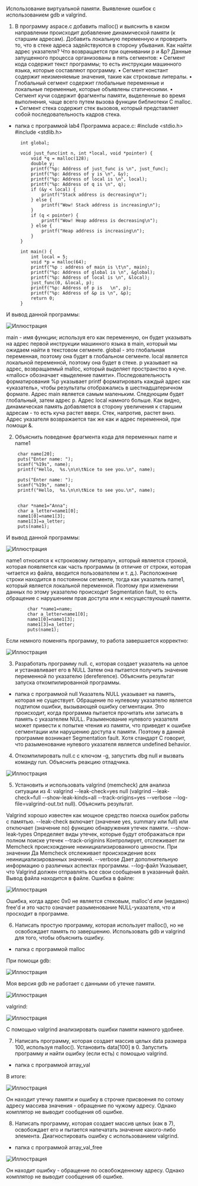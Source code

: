Использование виртуальной памяти. Выявление ошибок с использованием gdb и valgrind.
1) В программу aspace.c добавить malloc() и выяснить в каком направлении происходит добавление динамической памяти (к старшим адресам). Добавить локальную переменную и проверить то, что в стеке адреса задействуются в сторону убывания. Как найти адрес указателя? Что возвращается при оценивании p и &p? 
Данные запущенного процесса организованы в пять сегментов: 
• Сегмент кода содержит текст программы; то есть инструкции машинного языка, которые составляют программу. 
• Сегмент констант содержит неизменяемые значения, такие как строковые литералы. 
• Глобальный сегмент содержит глобальные переменные и локальные переменные, которые объявлены статическими. 
• Сегмент кучи содержит фрагменты памяти, выделенные во время выполнения, чаще всего путем вызова функции библиотеки C malloc. 
• Сегмент стека содержит стек вызовов, который представляет собой последовательность кадров стека.
- папка с программой lab4
Программа acpace.c:
        #include <stdio.h>
        #include <stdlib.h>

        int global;

        void just_func(int n, int *local, void *pointer) {
            void *q = malloc(128);
            double y;
            printf("%p: Address of just_func is \n", just_func);
            printf("%p: Address of y is \n", &y);
            printf("%p: Address of local is \n", local);
            printf("%p: Address of q is \n", q);
            if (&y < local) {
                printf("Stack address is decreasing\n");
            } else {
                printf("Wow! Stack address is increasing\n");
            }
            if (q < pointer) {
                printf("Wow! Heap address is decreasing\n");
            } else {
                printf("Heap address is increasing\n");
            }
        }

        int main() {
            int local = 5;
            void *p = malloc(64);
            printf("%p : address of main is \t\n", main);
            printf("%p: Address of global is \n", &global);
            printf("%p: Address of local is \n", &local);
            just_func(0, &local, p);
            printf("%p: Address of p is   \n", p);
            printf("%p: Address of &p is \n", &p);
            return 0;
        }
       
И вывод данной программы:

![Иллюстрация](https://github.com/sergeevaevi/Operating-Systems/raw/master/image/output.png)

main - имя функции; используя его как переменную, он будет указывать на адрес первой инструкции машинного языка в main, который мы ожидаем найти в текстовом сегменте. 
global - это глобальная переменная, поэтому она будет в глобальном сегменте. 
local является локальной переменной, поэтому она будет в стеке. 
p указывает на адрес, возвращаемый malloc, который выделяет пространство в куче. 
«malloc» обозначает «выделение памяти». Последовательность форматирования %p указывает printf форматировать каждый адрес как «указатель», чтобы результаты отображались в шестнадцатеричном формате.
Адрес main является самым маленьким. Следующим будет глобальный, затем адрес p. Адрес local намного больше.
Как видно, динамическая память добавляется в сторону увеличения к старшим адресам - то есть куча растет вверх.
Стек, напротив, растет вниз.
Адрес указателя возвражается так же как и адрес переменной, при помощи &.

2) Объяснить поведение фрагмента кода для переменных name и name1

        char name[20];
        puts("Enter name: ");
        scanf("%19s", name);
        printf("Hello,  %s.\n\n\tNice to see you.\n", name);

        puts("Enter name: ");
        scanf("%19s", name);
        printf("Hello,  %s.\n\n\tNice to see you.\n", name);


        char *name1="Anna";
        char a_letter=name1[0];
        name1[0]=name1[3];
        name1[3]=a_letter;
        puts(name1);

И вывод данной программы:

![Иллюстрация](https://github.com/sergeevaevi/Operating-Systems/raw/master/image/error.png)

name1 относится к «строковому литералу», который является строкой, которая появляется как часть программы (в отличие от строки, которая читается из файла, вводится пользователем и т. д.). Расположение строки находится в постоянном сегменте, тогда как указатель name1, который является локальной переменной.
Поэтому при изменении данных по этому указателю происходит Segmentation fault, то есть обращение с нарушением прав доступа или к несуществующей памяти. 

            char *name1=name;
            char a_letter=name1[0];
            name1[0]=name1[3];
            name1[3]=a_letter;
            puts(name1);
            
Если немного поменять программу, то работа завершается корректно:

![Иллюстрация](https://github.com/sergeevaevi/Operating-Systems/raw/master/image/without_error.png)

3) Разработать программу null. c, которая создает указатель на целое и устанавливает его в NULL Затем она пытается получить значение переменной по указателю (dereference). Объяснить результат запуска откомпилированной программы.
- папка с программой null
Указатель NULL указывает на память, которая не существует. Обращение по нулевому указателю является подтипом ошибки, вызывающей ошибку сегментации. Это происходит, когда программа пытается прочитать или записать в память с указателем NULL. Разыменование нулевого указателя может привести к попытке чтения из памяти, что приведет к ошибке сегментации или нарушению доступа к памяти. Поэтому в данной программе возникает Segmentation fault. Хотя стандарт C говорит, что разыменование нулевого указателя является undefined behavior.

4) Откомпилировать null.c с ключом -g, запустить dbg null и вызвать команду run. Объяснить реакцию отладчика. 

![Иллюстрация](https://github.com/sergeevaevi/Operating-Systems/raw/master/image/null_gdb.png)

5) Установить и использовать valgrind (memcheck) для анализа ситуации из 4: valgrind --leak-check=yes null (valgrind --leak-check=full --show-leak-kinds=all --track-origins=yes --verbose --log-file=valgrind-out.txt null). Объяснить результат.

Valgrind хорошо известен как мощное средство поиска ошибок работы с памятью. 
--leak-check
включает (значение yes, summary или full) или отключает (значение no) функцию обнаружения утечек памяти.
--show-leak-types 
Определяет виды утечек, которые будут отображаться при полном поиске утечек
--track-originins
Контролирует, отслеживает ли Memcheck происхождение неинициализированного ценности. При значении Да Memcheck отслеживает происхождение всех неинициализированных значений. 
--verbose
Дает дополнительную информацию о различных аспектах программы.
--log-файл
Указывает, что Valgrind должен отправлять все свои сообщения в указанный файл.
Вывод файла находится в файле. Ошибка в файле:

![Иллюстрация](https://github.com/sergeevaevi/Operating-Systems/raw/master/image/null_gdb.png)

Ошибка, когда адрес 0x0 не является стековым, malloc'd или (недавно) free'd и это часто означает разыменование NULL-указателя, что и просходит в программе. 

6) Написать простую программу, которая использует malloc(), но не освобождает память по завершению. Использовать gdb и valgrind для того, чтобы объяснить ошибку.

- папка с программой malloc

При помощи gdb:

![Иллюстрация](https://github.com/sergeevaevi/Operating-Systems/raw/master/image/gdb_mem_leak.png)

Моя версия gdb не работает с данными об утечке памяти.

![Иллюстрация](https://github.com/sergeevaevi/Operating-Systems/raw/master/image/ver_gdb.png)

valgrind:

![Иллюстрация](https://github.com/sergeevaevi/Operating-Systems/raw/master/image/valgrind_malloc.png)

С помощью valgrind анализировать ошибки памяти намного удобнее. 

7) Написать программу, которая создает массив целых data размера 100, используя malloc(). Установить data[100] в 0. Запустить программу и найти ошибку (если есть) с помощью valgrind.

- папка с программой array_val

В итоге:

![Иллюстрация](https://github.com/sergeevaevi/Operating-Systems/raw/master/image/val_malloc_data.png)
 
Он находит утечку памяти и ошибку в строчке присвоения по сотому адресу массива значения - обращение по чужому адресу. Однако комплятор не выводит сообщения об ошибке.

8) Написать программу, которая создает массив целых (как в 7), освобождает его и пытается напечатать значение какого-либо элемента. Диагностировать ошибку с использованием valgrind.

- папка с программой array_val_free

![Иллюстрация](https://github.com/sergeevaevi/Operating-Systems/raw/master/image/val_malloc_data.png)

Он находит ошибку - обращение по освобожденному адресу. Однако комплятор не выводит сообщения об ошибке.
